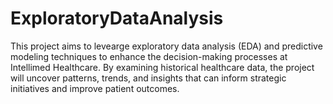 # ExploratoryDataAnalysis
This project aims to levearge exploratory data analysis (EDA) and predictive modeling techniques to enhance the decision-making processes at Intellimed Healthcare. By examining historical healthcare data, the project will uncover patterns, trends, and insights that can inform strategic initiatives and improve patient outcomes.
